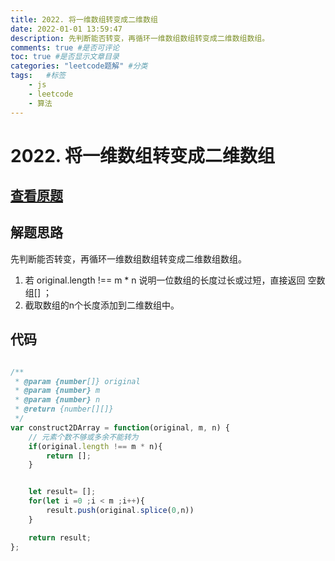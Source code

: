 ```yaml
---
title: 2022. 将一维数组转变成二维数组
date: 2022-01-01 13:59:47
description: 先判断能否转变，再循环一维数组数组转变成二维数组数组。
comments: true #是否可评论
toc: true #是否显示文章目录
categories: "leetcode题解" #分类
tags:   #标签
	- js
	- leetcode
	- 算法
---
```


# 2022. 将一维数组转变成二维数组

## [查看原题](https://leetcode-cn.com/problems/convert-1d-array-into-2d-array/)

## 解题思路

先判断能否转变，再循环一维数组数组转变成二维数组数组。

1. 若 original.length !== m * n 说明一位数组的长度过长或过短，直接返回 空数组[] ；
2. 截取数组的n个长度添加到二维数组中。

## 代码

```javascript

/**
 * @param {number[]} original
 * @param {number} m
 * @param {number} n
 * @return {number[][]}
 */
var construct2DArray = function(original, m, n) {
	// 元素个数不够或多余不能转为
	if(original.length !== m * n){
		return [];
	}


	let result= [];
	for(let i =0 ;i < m ;i++){
		result.push(original.splice(0,n))
	}

	return result;
};

```
